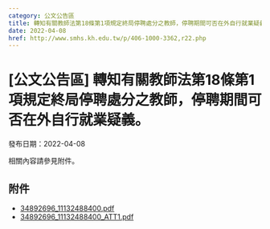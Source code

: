 ```yaml
---
category: 公文公告區
title: 轉知有關教師法第18條第1項規定終局停聘處分之教師，停聘期間可否在外自行就業疑義。
date: 2022-04-08
href: http://www.smhs.kh.edu.tw/p/406-1000-3362,r22.php
---
```


# [公文公告區] 轉知有關教師法第18條第1項規定終局停聘處分之教師，停聘期間可否在外自行就業疑義。

發布日期：2022-04-08

相關內容請參見附件。

## 附件

- [34892696_11132488400.pdf](https://www.smhs.kh.edu.tw/var/file/0/1000/attach/64/pta_3117_7474435_89985.pdf)
- [34892696_11132488400_ATT1.pdf](https://www.smhs.kh.edu.tw/var/file/0/1000/attach/64/pta_3118_9708658_89986.pdf)
